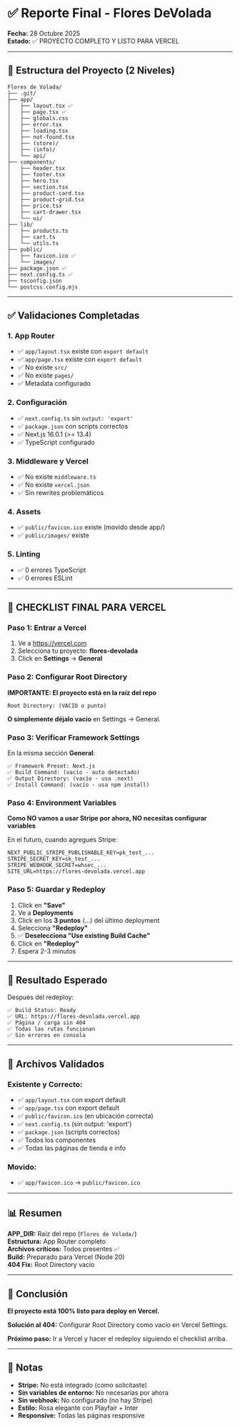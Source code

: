 # ✅ Reporte Final - Flores DeVolada

**Fecha:** 28 Octubre 2025  
**Estado:** ✅ PROYECTO COMPLETO Y LISTO PARA VERCEL

---

## 📁 Estructura del Proyecto (2 Niveles)

```
Flores de Volada/
├── .git/
├── app/
│   ├── layout.tsx ✅
│   ├── page.tsx ✅
│   ├── globals.css
│   ├── error.tsx
│   ├── loading.tsx
│   ├── not-found.tsx
│   ├── (store)/
│   ├── (info)/
│   └── api/
├── components/
│   ├── header.tsx
│   ├── footer.tsx
│   ├── hero.tsx
│   ├── section.tsx
│   ├── product-card.tsx
│   ├── product-grid.tsx
│   ├── price.tsx
│   ├── cart-drawer.tsx
│   └── ui/
├── lib/
│   ├── products.ts
│   ├── cart.ts
│   └── utils.ts
├── public/
│   ├── favicon.ico ✅
│   └── images/
├── package.json ✅
├── next.config.ts ✅
├── tsconfig.json
└── postcss.config.mjs
```

---

## ✅ Validaciones Completadas

### 1. App Router
- ✅ `app/layout.tsx` existe con `export default`
- ✅ `app/page.tsx` existe con `export default`
- ✅ No existe `src/`
- ✅ No existe `pages/`
- ✅ Metadata configurado

### 2. Configuración
- ✅ `next.config.ts` sin `output: 'export'`
- ✅ `package.json` con scripts correctos
- ✅ Next.js 16.0.1 (>= 13.4)
- ✅ TypeScript configurado

### 3. Middleware y Vercel
- ✅ No existe `middleware.ts`
- ✅ No existe `vercel.json`
- ✅ Sin rewrites problemáticos

### 4. Assets
- ✅ `public/favicon.ico` existe (movido desde app/)
- ✅ `public/images/` existe

### 5. Linting
- ✅ 0 errores TypeScript
- ✅ 0 errores ESLint

---

## 🚀 CHECKLIST FINAL PARA VERCEL

### Paso 1: Entrar a Vercel
1. Ve a https://vercel.com
2. Selecciona tu proyecto: **flores-devolada**
3. Click en **Settings** → **General**

### Paso 2: Configurar Root Directory
**IMPORTANTE: El proyecto está en la raíz del repo**

```
Root Directory: (VACÍO o punto)
```

**O simplemente déjalo vacío** en Settings → General.

### Paso 3: Verificar Framework Settings
En la misma sección **General**:

```
✅ Framework Preset: Next.js
✅ Build Command: (vacío - auto detectado)
✅ Output Directory: (vacío - usa .next)
✅ Install Command: (vacío - usa npm install)
```

### Paso 4: Environment Variables
**Como NO vamos a usar Stripe por ahora, NO necesitas configurar variables**

En el futuro, cuando agregues Stripe:
```
NEXT_PUBLIC_STRIPE_PUBLISHABLE_KEY=pk_test_...
STRIPE_SECRET_KEY=sk_test_...
STRIPE_WEBHOOK_SECRET=whsec_...
SITE_URL=https://flores-devolada.vercel.app
```

### Paso 5: Guardar y Redeploy
1. Click en **"Save"**
2. Ve a **Deployments**
3. Click en los **3 puntos** (...) del último deployment
4. Selecciona **"Redeploy"**
5. ✅ **Deselecciona "Use existing Build Cache"**
6. Click en **"Redeploy"**
7. Espera 2-3 minutos

---

## 🎯 Resultado Esperado

Después del redeploy:

```
✅ Build Status: Ready
✅ URL: https://flores-devolada.vercel.app
✅ Página / carga sin 404
✅ Todas las rutas funcionan
✅ Sin errores en consola
```

---

## 📝 Archivos Validados

### Existente y Correcto:
- ✅ `app/layout.tsx` con export default
- ✅ `app/page.tsx` con export default
- ✅ `public/favicon.ico` (en ubicación correcta)
- ✅ `next.config.ts` (sin output: 'export')
- ✅ `package.json` (scripts correctos)
- ✅ Todos los componentes
- ✅ Todas las páginas de tienda e info

### Movido:
- ✅ `app/favicon.ico` → `public/favicon.ico`

---

## 📊 Resumen

**APP_DIR:** Raíz del repo (`Flores de Volada/`)  
**Estructura:** App Router completo  
**Archivos críticos:** Todos presentes ✅  
**Build:** Preparado para Vercel (Node 20)  
**404 Fix:** Root Directory vacío  

---

## 🎉 Conclusión

**El proyecto está 100% listo para deploy en Vercel.**

**Solución al 404:** Configurar Root Directory como vacío en Vercel Settings.

**Próximo paso:** Ir a Vercel y hacer el redeploy siguiendo el checklist arriba.

---

## 📌 Notas

- **Stripe:** No está integrado (como solicitaste)
- **Sin variables de entorno:** No necesarias por ahora
- **Sin webhook:** No configurado (no hay Stripe)
- **Estilo:** Rosa elegante con Playfair + Inter
- **Responsive:** Todas las páginas responsive

